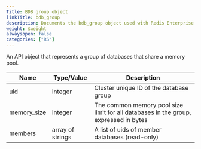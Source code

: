 ```yaml
---
Title: BDB group object
linkTitle: bdb_group
description: Documents the bdb_group object used with Redis Enterprise Software REST API calls.
weight: $weight
alwaysopen: false
categories: ["RS"]
---
```


An API object that represents a group of databases that share a memory
pool.

| Name | Type/Value | Description |
|------|------------|-------------|
| uid          | integer          | Cluster unique ID of the database group |
| memory_size  | integer          | The common memory pool size limit for all databases in the group, expressed in bytes |
| members      | array of strings  | A list of uids of member databases (read-only) |
